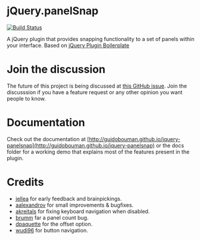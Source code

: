 # jQuery.panelSnap
[![Build Status](https://travis-ci.org/guidobouman/jquery-panelsnap.svg?branch=develop)](https://travis-ci.org/guidobouman/jquery-panelsnap)

A jQuery plugin that provides snapping functionality to a set of panels within your interface. Based on [jQuery Plugin Boilerplate](https://github.com/guidobouman/jquery-plugin-boilerplate)

# Join the discussion
The future of this project is being discussed at [this GitHub issue](https://github.com/guidobouman/jquery-panelsnap/issues/116). Join the discusssion if you have a feature request or any other opinion you want people to know.

# Documentation
Check out the documentation at [http://guidobouman.github.io/jquery-panelsnap](http://guidobouman.github.io/jquery-panelsnap) or the docs folder for a working demo that explains most of the features present in the plugin.

# Credits
- [jellea](https://github.com/jellea) for early feedback and brainpickings.
- [aalexandrov](https://github.com/aalexandrov) for small improvements & bugfixes.
- [akreitals](https://github.com/akreitals) for fixing keyboard navigation when disabled.
- [brumm](https://github.com/brumm) far a panel count bug.
- [dpaquette](https://github.com/dpaquette) for the offset option.
- [wudi96](https://github.com/wudi96) for button navigation.
